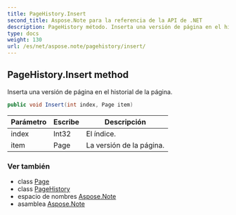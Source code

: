```yaml
---
title: PageHistory.Insert
second_title: Aspose.Note para la referencia de la API de .NET
description: PageHistory método. Inserta una versión de página en el historial de la página.
type: docs
weight: 130
url: /es/net/aspose.note/pagehistory/insert/
---
```

## PageHistory.Insert method

Inserta una versión de página en el historial de la página.

```csharp
public void Insert(int index, Page item)
```

| Parámetro | Escribe | Descripción |
| --- | --- | --- |
| index | Int32 | El índice. |
| item | Page | La versión de la página. |

### Ver también

* class [Page](../../page/)
* class [PageHistory](../)
* espacio de nombres [Aspose.Note](../../pagehistory/)
* asamblea [Aspose.Note](../../../)


